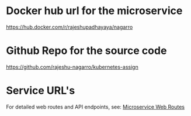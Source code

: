 # Docker hub url for the microservice
https://hub.docker.com/r/rajeshupadhayaya/nagarro

# Github Repo for the source code
https://github.com/rajeshu-nagarro/kubernetes-assign

# Service URL's

For detailed web routes and API endpoints, see: [Microservice Web Routes](./microservice/README.md#web-routes)